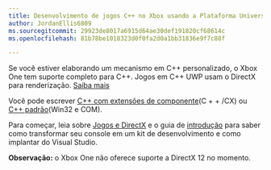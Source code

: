 ```yaml
---
title: Desenvolvimento de jogos C++ no Xbox usando a Plataforma Universal do Windows (UWP)
author: JordanEllis6809
ms.sourcegitcommit: 29923de8017a6915d64ae30def191820cf68614c
ms.openlocfilehash: 81b78be1018323d0f0fa2d0a1bb31836e9f7c88f

---
```


Se você estiver elaborando um mecanismo em C++ personalizado, o Xbox One tem suporte completo para C++. Jogos em C++ UWP usam o DirectX para renderização. [Saiba mais](https://msdn.microsoft.com/en-us/library/windows/desktop/ee663274(v=vs.85).aspx)

Você pode escrever [C++ com extensões de componente](https://msdn.microsoft.com/en-us/library/windows/apps/hh699871.aspx)(C + + /CX) ou [C++ padrão](https://msdn.microsoft.com/en-us/library/windows/apps/mt592904.aspx)(Win32 e COM).

Para começar, leia sobre [Jogos e DirectX](https://msdn.microsoft.com/windows/uwp/gaming/index) e o guia de [introdução](https://msdn.microsoft.com/en-us/windows/uwp/xbox-apps/index) para saber como transformar seu console em um kit de desenvolvimento e como implantar do Visual Studio.

**Observação:** o Xbox One não oferece suporte a DirectX 12 no momento.




<!--HONumber=Jun16_HO5-->


